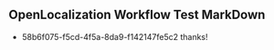 ## OpenLocalization Workflow Test MarkDown
* 58b6f075-f5cd-4f5a-8da9-f142147fe5c2 thanks!

<!--HONumber=Aug16_HO3-->


